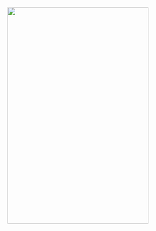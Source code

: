 <!-- <div id="header">
    <img src="https://media.giphy.com/media/N3yLGQ1oMYfGU/giphy.gif" width="326" height="500" align="left"/>
    <img src="https://media.giphy.com/media/1yld7nW3oQ2IyRubUm/giphy.gif" width="325" height="500" align="center"/>
    <img src="https://media.giphy.com/media/bB3FrjpQ3w8ms/giphy.gif" width="327" height="500" align="right"/>
</div>

<h1>
    <img src="https://media.giphy.com/media/1347t0cCJWlsnC/giphy.gif" height="30"/>
    Hi traveler. Welcome.
    <img src="https://media.giphy.com/media/5xtDarqiAfN6mqPwdyw/giphy.gif" height="70"/>
</h1>

<body>
    <h1>
        Test
<img src="https://media.giphy.com/media/zeIzPCEBs6lq4eHjxw/giphy-downsized-large.gif" width="370"/>
    </h1>
</body> -->

<!---->

<div id='head'>
    <img id='img_1' src='https://i.gifer.com/410A.gif' width='326' height='500' align='left'/>
